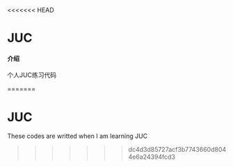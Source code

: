<<<<<<< HEAD
# JUC

#### 介绍
个人JUC练习代码

=======
# JUC
These codes are writted when I am learning JUC
>>>>>>> dc4d3d85727acf3b7743660d8044e6a24394fcd3
